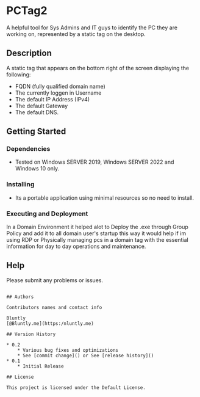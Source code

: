 # PCTag2

A helpful tool for Sys Admins and IT guys to identify the PC they are working on,
represented by a static tag on the desktop.

## Description

A static tag that appears on the bottom right of the screen displaying the following:
* FQDN (fully qualified domain name)
* The currently loggen in Username
* The default IP Address (IPv4)
* The default Gateway
* The default DNS.

## Getting Started

### Dependencies

* Tested on Windows SERVER 2019, Windows SERVER 2022 and Windows 10 only.

### Installing

* Its a portable application using minimal resources so no need to install.

### Executing and Deployment

In a Domain Environment it helped alot to Deploy the .exe through Group Policy and add it to all domain user's startup
this way it would help if im using RDP or Physically managing pcs in a domain tag with the essential information for
day to day operations and maintenance.


## Help

Please submit any problems or issues.
```

## Authors

Contributors names and contact info

Bluntly 
[@Bluntly.me](https:/nluntly.me)

## Version History

* 0.2
    * Various bug fixes and optimizations
    * See [commit change]() or See [release history]()
* 0.1
    * Initial Release

## License

This project is licensed under the Default License.
